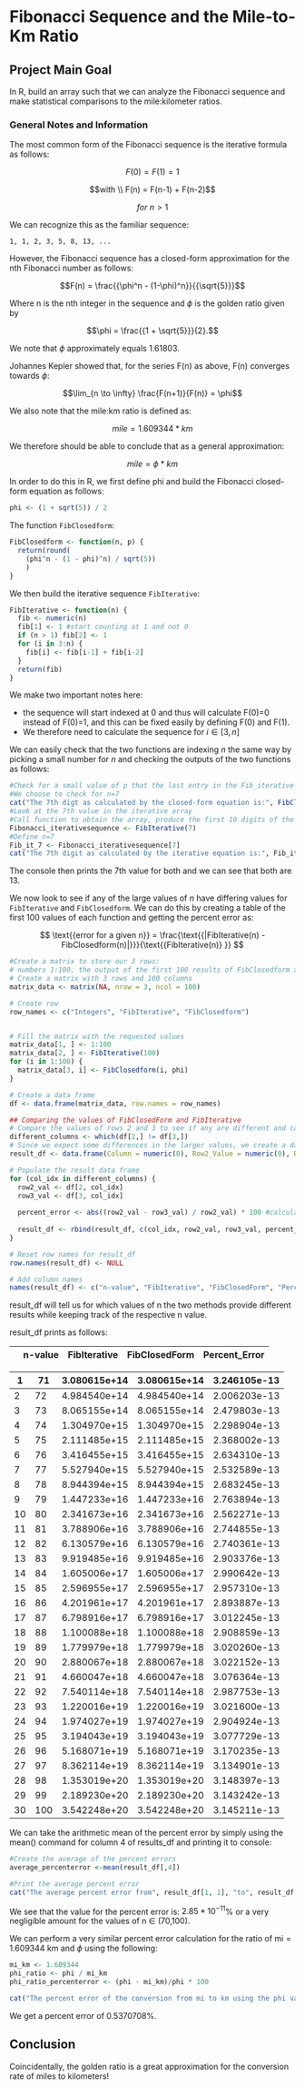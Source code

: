 # Fibonacci Sequence and the Mile-to-Km Ratio

## Project Main Goal

In R, build an array such that we can analyze the Fibonacci sequence and make statistical comparisons to the mile:kilometer ratios.

### General Notes and Information

The most common form of the Fibonacci sequence is the iterative formula as follows:

```math
F(0) = F(1) = 1
```
```math
with \\
F(n) = F(n-1) + F(n-2)
```
```math
for \ n > 1
```

We can recognize this as the familiar sequence:

```
1, 1, 2, 3, 5, 8, 13, ...
```

However, the Fibonacci sequence has a closed-form approximation for the nth Fibonacci number as follows:

```math
F(n) = \frac{{\phi^n - (1-\phi)^n}}{{\sqrt{5}}}
```


Where n is the nth integer in the sequence and $\phi$ is the golden ratio given by 
```math
\phi = \frac{{1 + \sqrt{5}}}{2}.
```

We note that $\phi$ approximately equals 1.61803.

Johannes Kepler showed that, for the series F(n) as above, F(n) converges towards $\phi$:

```math
\lim_{n \to \infty} \frac{F(n+1)}{F(n)} = \phi
```

We also note that the mile:km ratio is defined as:

```math
mile = 1.609344 * km
```

We therefore should be able to conclude that as a general approximation:

```math
mile = \phi * km
```

In order to do this in R, we first define phi and build the Fibonacci closed-form equation as follows:

```r
phi <- (1 + sqrt(5)) / 2
```

The function `FibClosedform`:

```r
FibClosedform <- function(n, p) {
  return(round(
    (phi^n - (1 - phi)^n) / sqrt(5))
    )
}
```

We then build the iterative sequence `FibIterative`:

```r
FibIterative <- function(n) {
  fib <- numeric(n)
  fib[1] <- 1 #start counting at 1 and not 0
  if (n > 1) fib[2] <- 1
  for (i in 3:n) {
    fib[i] <- fib[i-1] + fib[i-2]
  }
  return(fib)
}
```

We make two important notes here:

- the sequence will start indexed at 0 and thus will calculate F(0)=0 instead of F(0)=1, and this can be fixed easily by defining F(0) and F(1).
- We therefore need to calculate the sequence for $i \in [3,n]$
  

We can easily check that the two functions are indexing $n$ the same way by picking a small number for $n$ and checking the outputs of the two functions as follows:

```r
#Check for a small value of p that the last entry in the Fib_iterative is the same as the value in FibClosedForm
#We choose to check for n=7
cat("The 7th digt as calculated by the closed-form equation is:", FibClosedform(7, p))
#Look at the 7th value in the iterative array
#Call function to obtain the array, produce the first 10 digits of the sequence
Fibonacci_iterativesequence <- FibIterative(7)
#Define n=7
Fib_it_7 <- Fibonacci_iterativesequence[7]
cat("The 7th digit as calculated by the iterative equation is:", Fib_it_7)
```

The console then prints the 7th value for both and we can see that both are 13.

We now look to see if any of the large values of $n$ have differing values for `FibIterative` and `FibClosedform`. We can do this by creating a table of the first 100 values of each function and getting the percent error as:

$$
\text{{error for a given n}} = \frac{\text{{|FibIterative(n) - FibClosedform(n)|}}}{\text{{FibIterative(n)} }}
$$

```r
#Create a matrix to store our 3 rows:
# numbers 1:100, the output of the first 100 results of FibClosedform and 100 results of FibIterative
# Create a matrix with 3 rows and 100 columns
matrix_data <- matrix(NA, nrow = 3, ncol = 100)

# Create row
row_names <- c("Integers", "FibIterative", "FibClosedform")


# Fill the matrix with the requested values
matrix_data[1, ] <- 1:100
matrix_data[2, ] <- FibIterative(100)
for (i in 1:100) {
  matrix_data[3, i] <- FibClosedform(i, phi)
}

# Create a data frame
df <- data.frame(matrix_data, row.names = row_names)

## Comparing the values of FibClosedForm and FibIterative
# Compare the values of rows 2 and 3 to see if any are different and calculate the percent error
different_columns <- which(df[2,] != df[3,])
# Since we expect some differences in the larger values, we create a data frame to capture those differences
result_df <- data.frame(Column = numeric(0), Row2_Value = numeric(0), Row3_Value = numeric(0), Percent_Error = numeric(0))

# Populate the result data frame
for (col_idx in different_columns) {
  row2_val <- df[2, col_idx]
  row3_val <- df[3, col_idx]
  
  percent_error <- abs((row2_val - row3_val) / row2_val) * 100 #calculate percent error, where row2 is the "true" value since the iterative value is not an approximation
  
  result_df <- rbind(result_df, c(col_idx, row2_val, row3_val, percent_error))  #tack on percent error
}

# Reset row names for result_df
row.names(result_df) <- NULL

# Add column names
names(result_df) <- c("n-value", "FibIterative", "FibClosedForm", "Percent_Error")
```

result_df will tell us for which values of n the two methods provide different results while keeping track of the respective n value.

result_df prints as follows:

|     | n-value | FibIterative | FibClosedForm | Percent_Error |
| --- | --- | --- | --- | --- |

| 1   | 71  | 3.080615e+14 | 3.080615e+14 | 3.246105e-13 |
| --- | --- | --- | --- | --- |
| 2   | 72  | 4.984540e+14 | 4.984540e+14 | 2.006203e-13 |
| 3   | 73  | 8.065155e+14 | 8.065155e+14 | 2.479803e-13 |
| 4   | 74  | 1.304970e+15 | 1.304970e+15 | 2.298904e-13 |
| 5   | 75  | 2.111485e+15 | 2.111485e+15 | 2.368002e-13 |
| 6   | 76  | 3.416455e+15 | 3.416455e+15 | 2.634310e-13 |
| 7   | 77  | 5.527940e+15 | 5.527940e+15 | 2.532589e-13 |
| 8   | 78  | 8.944394e+15 | 8.944394e+15 | 2.683245e-13 |
| 9   | 79  | 1.447233e+16 | 1.447233e+16 | 2.763894e-13 |
| 10  | 80  | 2.341673e+16 | 2.341673e+16 | 2.562271e-13 |
| 11  | 81  | 3.788906e+16 | 3.788906e+16 | 2.744855e-13 |
| 12  | 82  | 6.130579e+16 | 6.130579e+16 | 2.740361e-13 |
| 13  | 83  | 9.919485e+16 | 9.919485e+16 | 2.903376e-13 |
| 14  | 84  | 1.605006e+17 | 1.605006e+17 | 2.990642e-13 |
| 15  | 85  | 2.596955e+17 | 2.596955e+17 | 2.957310e-13 |
| 16  | 86  | 4.201961e+17 | 4.201961e+17 | 2.893887e-13 |
| 17  | 87  | 6.798916e+17 | 6.798916e+17 | 3.012245e-13 |
| 18  | 88  | 1.100088e+18 | 1.100088e+18 | 2.908859e-13 |
| 19  | 89  | 1.779979e+18 | 1.779979e+18 | 3.020260e-13 |
| 20  | 90  | 2.880067e+18 | 2.880067e+18 | 3.022152e-13 |
| 21  | 91  | 4.660047e+18 | 4.660047e+18 | 3.076364e-13 |
| 22  | 92  | 7.540114e+18 | 7.540114e+18 | 2.987753e-13 |
| 23  | 93  | 1.220016e+19 | 1.220016e+19 | 3.021600e-13 |
| 24  | 94  | 1.974027e+19 | 1.974027e+19 | 2.904924e-13 |
| 25  | 95  | 3.194043e+19 | 3.194043e+19 | 3.077729e-13 |
| 26  | 96  | 5.168071e+19 | 5.168071e+19 | 3.170235e-13 |
| 27  | 97  | 8.362114e+19 | 8.362114e+19 | 3.134901e-13 |
| 28  | 98  | 1.353019e+20 | 1.353019e+20 | 3.148397e-13 |
| 29  | 99  | 2.189230e+20 | 2.189230e+20 | 3.143242e-13 |
| 30  | 100 | 3.542248e+20 | 3.542248e+20 | 3.145211e-13 |

We can take the arithmetic mean of the percent error by simply using the mean() command for column 4 of results_df and printing it to console:

```r
#Create the average of the percent errors
average_percenterror <-mean(result_df[,4])

#Print the average percent error
cat("The average percent error from", result_df[1, 1], "to", result_df[30, 1], "is", average_percenterror*100,"%")
```

We see that the value for the percent error is: $2.85 *10^{-11}$% or a very negligible amount for the values of n $\in$ (70,100).

We can perform a very similar percent error calculation for the ratio of $\text{{mi}}= 1.609344\text{{ km}}$ and $\phi$ using the following:

```r
mi_km <- 1.609344
phi_ratio <- phi / mi_km
phi_ratio_percenterror <- (phi - mi_km)/phi * 100

cat("The percent error of the conversion from mi to km using the phi value is", phi_ratio_percenterror, "%.")
```

We get a percent error of $0.5370708$%.

## Conclusion
Coincidentally, the golden ratio is a great approximation for the conversion rate of miles to kilometers!
